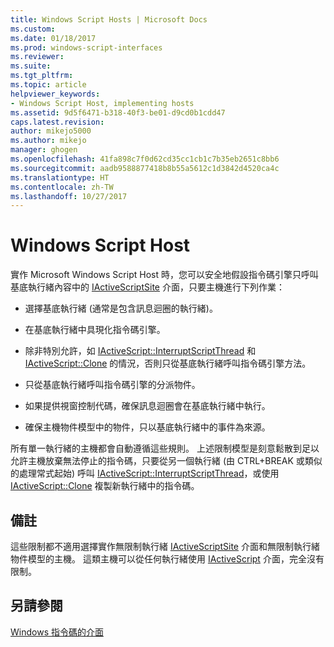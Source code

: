 ```yaml
---
title: Windows Script Hosts | Microsoft Docs
ms.custom: 
ms.date: 01/18/2017
ms.prod: windows-script-interfaces
ms.reviewer: 
ms.suite: 
ms.tgt_pltfrm: 
ms.topic: article
helpviewer_keywords:
- Windows Script Host, implementing hosts
ms.assetid: 9d5f6471-b318-40f3-be01-d9cd0b1cdd47
caps.latest.revision: 
author: mikejo5000
ms.author: mikejo
manager: ghogen
ms.openlocfilehash: 41fa898c7f0d62cd35cc1cb1c7b35eb2651c8bb6
ms.sourcegitcommit: aadb9588877418b8b55a5612c1d3842d4520ca4c
ms.translationtype: HT
ms.contentlocale: zh-TW
ms.lasthandoff: 10/27/2017
---
```

# <a name="windows-script-hosts"></a>Windows Script Host
實作 Microsoft Windows Script Host 時，您可以安全地假設指令碼引擎只呼叫基底執行緒內容中的 [IActiveScriptSite](../winscript/reference/iactivescriptsite.md) 介面，只要主機進行下列作業：  
  
-   選擇基底執行緒 (通常是包含訊息迴圈的執行緒)。  
  
-   在基底執行緒中具現化指令碼引擎。  
  
-   除非特別允許，如 [IActiveScript::InterruptScriptThread](../winscript/reference/iactivescript-interruptscriptthread.md) 和 [IActiveScript::Clone](../winscript/reference/iactivescript-clone.md) 的情況，否則只從基底執行緒呼叫指令碼引擎方法。  
  
-   只從基底執行緒呼叫指令碼引擎的分派物件。  
  
-   如果提供視窗控制代碼，確保訊息迴圈會在基底執行緒中執行。  
  
-   確保主機物件模型中的物件，只以基底執行緒中的事件為來源。  
  
 所有單一執行緒的主機都會自動遵循這些規則。 上述限制模型是刻意鬆散到足以允許主機放棄無法停止的指令碼，只要從另一個執行緒 (由 CTRL+BREAK 或類似的處理常式起始) 呼叫 [IActiveScript::InterruptScriptThread](../winscript/reference/iactivescript-interruptscriptthread.md)，或使用 [IActiveScript::Clone](../winscript/reference/iactivescript-clone.md) 複製新執行緒中的指令碼。  
  
## <a name="remarks"></a>備註  
 這些限制都不適用選擇實作無限制執行緒 [IActiveScriptSite](../winscript/reference/iactivescriptsite.md) 介面和無限制執行緒物件模型的主機。 這類主機可以從任何執行緒使用 [IActiveScript](../winscript/reference/iactivescript.md) 介面，完全沒有限制。  
  
## <a name="see-also"></a>另請參閱  
 [Windows 指令碼的介面](../winscript/windows-script-interfaces.md)